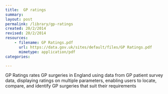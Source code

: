 ```yaml
---
title:  GP ratings
summary: 
layout: post
permalink: /library/gp-ratings
created: 20/2/2014
revised: 20/2/2014
resources:
    - filename: GP Ratings.pdf
      url: https://data.gov.uk/sites/default/files/GP Ratings.pdf
      mimetype: application/pdf
categories:

---
```


<p>GP Ratings rates GP surgeries in England using data from GP patient survey data, displaying ratings on multiple parameters, enabling users to locate, compare, and identify GP surgeries that suit their requirements </p>
